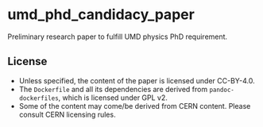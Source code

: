 # umd_phd_candidacy_paper
Preliminary research paper to fulfill UMD physics PhD requirement.

## License
* Unless specified, the content of the paper is licensed under CC-BY-4.0.
* The `Dockerfile` and all its dependencies are derived from
  `pandoc-dockerfiles`, which is licensed under GPL v2.
* Some of the content may come/be derived from CERN content. Please consult
  CERN licensing rules.
